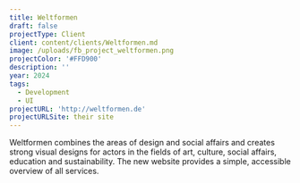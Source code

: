 ```yaml
---
title: Weltformen
draft: false
projectType: Client
client: content/clients/Weltformen.md
image: /uploads/fb_project_weltformen.png
projectColor: '#FFD900'
description: ''
year: 2024
tags:
  - Development
  - UI
projectURL: 'http://weltformen.de'
projectURLSite: their site
---
```


Weltformen combines the areas of design and social affairs and creates strong visual designs for actors in the fields of art, culture, social affairs, education and sustainability. The new website provides a simple, accessible overview of all services.
